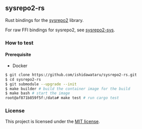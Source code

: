 sysrepo2-rs
---

Rust bindings for the [sysrepo2] library.

For raw FFI bindings for sysrepo2, see [sysrepo2-sys].

[sysrepo2]: https://github.com/sysrepo/sysrepo
[sysrepo2-sys]: https://github.com/ishidawataru/sysrepo2-rs/tree/master/sysrepo2-sys

### How to test

#### Prerequisite

- Docker

```bash
$ git clone https://github.com/ishidawataru/sysrepo2-rs.git
$ cd sysrepo2-rs
$ git submodule --upgrade --init
$ make builder # build the container image for the build
$ make bash # start the image
root@af871b859f5f:/data# make test # run cargo test
```

### License

This project is licensed under the [MIT license].

[MIT license]: https://github.com/ishidawataru/sysrepo2-rs/blob/master/LICENSE
